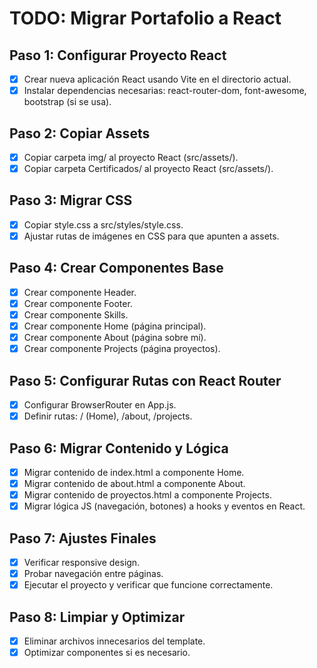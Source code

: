 # TODO: Migrar Portafolio a React

## Paso 1: Configurar Proyecto React
- [x] Crear nueva aplicación React usando Vite en el directorio actual.
- [x] Instalar dependencias necesarias: react-router-dom, font-awesome, bootstrap (si se usa).

## Paso 2: Copiar Assets
- [x] Copiar carpeta img/ al proyecto React (src/assets/).
- [x] Copiar carpeta Certificados/ al proyecto React (src/assets/).

## Paso 3: Migrar CSS
- [x] Copiar style.css a src/styles/style.css.
- [x] Ajustar rutas de imágenes en CSS para que apunten a assets.

## Paso 4: Crear Componentes Base
- [x] Crear componente Header.
- [x] Crear componente Footer.
- [x] Crear componente Skills.
- [x] Crear componente Home (página principal).
- [x] Crear componente About (página sobre mí).
- [x] Crear componente Projects (página proyectos).

## Paso 5: Configurar Rutas con React Router
- [x] Configurar BrowserRouter en App.js.
- [x] Definir rutas: / (Home), /about, /projects.

## Paso 6: Migrar Contenido y Lógica
- [x] Migrar contenido de index.html a componente Home.
- [x] Migrar contenido de about.html a componente About.
- [x] Migrar contenido de proyectos.html a componente Projects.
- [x] Migrar lógica JS (navegación, botones) a hooks y eventos en React.

## Paso 7: Ajustes Finales
- [x] Verificar responsive design.
- [x] Probar navegación entre páginas.
- [x] Ejecutar el proyecto y verificar que funcione correctamente.

## Paso 8: Limpiar y Optimizar
- [x] Eliminar archivos innecesarios del template.
- [x] Optimizar componentes si es necesario.
